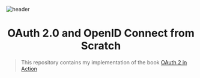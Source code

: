 ![header](https://github.com/mauriciomutte/oauth-and-oidc-from-scratch/assets/20569339/1041826c-1234-4df2-83cf-15673dd2804e)


<div align="center">
  <h1>OAuth 2.0 and OpenID Connect from Scratch</h1>
</div>

> This repository contains my implementation of the book [OAuth 2 in Action](https://www.manning.com/books/oauth-2-in-action)
